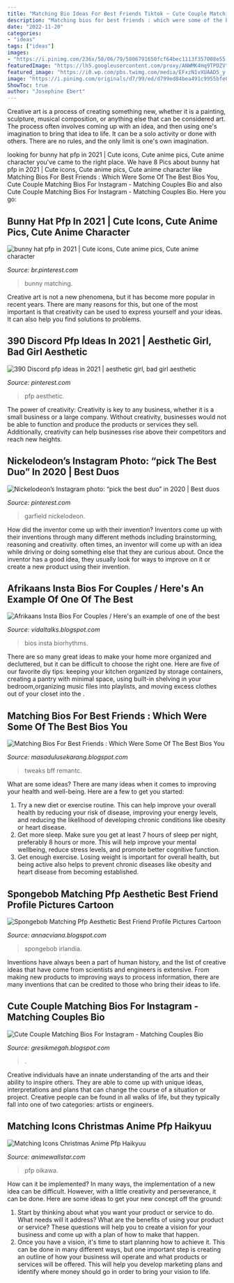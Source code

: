 ```yaml
---
title: "Matching Bio Ideas For Best Friends Tiktok ~ Cute Couple Matching Bios For Instagram"
description: "Matching bios for best friends : which were some of the best bios you"
date: "2022-11-20"
categories:
- "ideas"
tags: ["ideas"]
images:
- "https://i.pinimg.com/236x/58/06/79/5806791650fcf64bec1113f357008e55.jpg"
featuredImage: "https://lh5.googleusercontent.com/proxy/ANWMK4Hq9TPDZVtafuRYG_yNdMOa2nX-6mLon5prTa5dKhGYav7QLAwTW8NgqIbl4JzpVEjNd4n6RAKi9JagTXdfJT3BHEfamjwTRAiWRxPBJ8uuzeYUNSdJTahIazCp=w1200-h630-p-k-no-nu"
featured_image: "https://i0.wp.com/pbs.twimg.com/media/EFxzN1vXUAAD5_y.jpg"
image: "https://i.pinimg.com/originals/d7/99/ed/d799ed84bea491c9955bfe0bc4e45c6d.jpg"
ShowToc: true
author: "Josephine Ebert"
---
```



Creative art is a process of creating something new, whether it is a painting, sculpture, musical composition, or anything else that can be considered art. The process often involves coming up with an idea, and then using one's imagination to bring that idea to life. It can be a solo activity or done with others. There are no rules, and the only limit is one's own imagination.

	

		
looking for bunny hat pfp in 2021 | Cute icons, Cute anime pics, Cute anime character you've came to the right place. We have 8 Pics about bunny hat pfp in 2021 | Cute icons, Cute anime pics, Cute anime character like Matching Bios For Best Friends : Which Were Some Of The Best Bios You, Cute Couple Matching Bios For Instagram - Matching Couples Bio and also Cute Couple Matching Bios For Instagram - Matching Couples Bio. Here you go:
		
    
## Bunny Hat Pfp In 2021 | Cute Icons, Cute Anime Pics, Cute Anime Character

<img loading=lazy src="https://i.pinimg.com/originals/d7/99/ed/d799ed84bea491c9955bfe0bc4e45c6d.jpg" onerror="this.onerror=null;this.src='https://tse4.mm.bing.net/th?id=OIP.zAyqCBzj7L3bJ72_sV5JCwHaHP&amp;pid=15.1';" alt="bunny hat pfp in 2021 | Cute icons, Cute anime pics, Cute anime character">

_Source: br.pinterest.com_

>bunny matching. 

	

Creative art is not a new phenomena, but it has become more popular in recent years. There are many reasons for this, but one of the most important is that creativity can be used to express yourself and your ideas. It can also help you find solutions to problems.

    
## 390 Discord Pfp Ideas In 2021 | Aesthetic Girl, Bad Girl Aesthetic

<img loading=lazy src="https://i.pinimg.com/236x/58/06/79/5806791650fcf64bec1113f357008e55.jpg" onerror="this.onerror=null;this.src='https://tse1.mm.bing.net/th?id=OIP.DROPrW-WfizoDwOUk3YngAAAAA&amp;pid=15.1';" alt="390 Discord pfp ideas in 2021 | aesthetic girl, bad girl aesthetic">

_Source: pinterest.com_

>pfp aesthetic. 

	

The power of creativity:
Creativity is key to any business, whether it is a small business or a large company. Without creativity, businesses would not be able to function and produce the products or services they sell. Additionally, creativity can help businesses rise above their competitors and reach new heights.

    
## Nickelodeon’s Instagram Photo: “pick The Best Duo” In 2020 | Best Duos

<img loading=lazy src="https://i.pinimg.com/originals/67/12/12/6712120f59c819049d01e559c39a10cb.jpg" onerror="this.onerror=null;this.src='https://tse4.mm.bing.net/th?id=OIP.QqRrWB3NExJ1eWweatFUdgHaHa&amp;pid=15.1';" alt="Nickelodeon’s Instagram photo: “pick the best duo” in 2020 | Best duos">

_Source: pinterest.com_

>garfield nickelodeon. 

	

How did the inventor come up with their invention?
Inventors come up with their inventions through many different methods including brainstorming, reasoning and creativity. often times, an inventor will come up with an idea while driving or doing something else that they are curious about. Once the inventor has a good idea, they usually look for ways to improve on it or create a new product using their invention.

    
## Afrikaans Insta Bios For Couples / Here&#039;s An Example Of One Of The Best

<img loading=lazy src="https://lh5.googleusercontent.com/proxy/iUsarNp8JyhVx3CehoVwCu8I_ygZ1hvBrO7S83KsZ7HYCr58fWKgPWtJs-x0bOKdw6x-jjrwdw8-DeJUeKIB5mdjP0iQSuvMOPO_6igdJrDvMOJlr_P6H-Uckw=w1200-h630-p-k-no-nu" onerror="this.onerror=null;this.src='https://tse4.mm.bing.net/th?id=OIP.-LuYdI1HxQlpRM30ALbKtQHaGV&amp;pid=15.1';" alt="Afrikaans Insta Bios For Couples / Here&#039;s an example of one of the best">

_Source: vidaltalks.blogspot.com_

>bios insta biorhythms. 

	

There are so many great ideas to make your home more organized and decluttered, but it can be difficult to choose the right one. Here are five of our favorite diy tips: keeping your kitchen organized by storage containers, creating a pantry with minimal space, using built-in shelving in your bedroom,organizing music files into playlists, and moving excess clothes out of your closet into the .

    
## Matching Bios For Best Friends : Which Were Some Of The Best Bios You

<img loading=lazy src="https://i0.wp.com/pbs.twimg.com/media/EFxzN1vXUAAD5_y.jpg" onerror="this.onerror=null;this.src='https://tse1.mm.bing.net/th?id=OIP.SmjAu4qqzn9CRUoiOlUc3wHaNK&amp;pid=15.1';" alt="Matching Bios For Best Friends : Which Were Some Of The Best Bios You">

_Source: masadulusekarang.blogspot.com_

>tweaks bff remantc. 

	

What are some ideas?
There are many ideas when it comes to improving your health and well-being. Here are a few to get you started: 
1. Try a new diet or exercise routine. This can help improve your overall health by reducing your risk of disease, improving your energy levels, and reducing the likelihood of developing chronic conditions like obesity or heart disease. 
2. Get more sleep. Make sure you get at least 7 hours of sleep per night, preferably 8 hours or more. This will help improve your mental wellbeing, reduce stress levels, and promote better cognitive function. 
3. Get enough exercise. Losing weight is important for overall health, but being active also helps to prevent chronic diseases like obesity and heart disease from becoming established.

    
## Spongebob Matching Pfp Aesthetic Best Friend Profile Pictures Cartoon

<img loading=lazy src="https://i.pinimg.com/564x/61/c9/7c/61c97c7ce4766e62a6d8adb03260e28e.jpg" onerror="this.onerror=null;this.src='https://tse2.mm.bing.net/th?id=OIP.vUcg2BjGnaSrNTqSKk9aCQHaM5&amp;pid=15.1';" alt="Spongebob Matching Pfp Aesthetic Best Friend Profile Pictures Cartoon">

_Source: annacviana.blogspot.com_

>spongebob irlandia. 

	

Inventions have always been a part of human history, and the list of creative ideas that have come from scientists and engineers is extensive. From making new products to improving ways to process information, there are many inventions that can be credited to those who bring their ideas to life.

    
## Cute Couple Matching Bios For Instagram - Matching Couples Bio

<img loading=lazy src="https://lh5.googleusercontent.com/proxy/ANWMK4Hq9TPDZVtafuRYG_yNdMOa2nX-6mLon5prTa5dKhGYav7QLAwTW8NgqIbl4JzpVEjNd4n6RAKi9JagTXdfJT3BHEfamjwTRAiWRxPBJ8uuzeYUNSdJTahIazCp=w1200-h630-p-k-no-nu" onerror="this.onerror=null;this.src='https://tse3.mm.bing.net/th?id=OIP.btx9bqbShp77ChdgAWt_BgHaEU&amp;pid=15.1';" alt="Cute Couple Matching Bios For Instagram - Matching Couples Bio">

_Source: gresikmegah.blogspot.com_

>. 

	

Creative individuals have an innate understanding of the arts and their ability to inspire others. They are able to come up with unique ideas, interpretations and plans that can change the course of a situation or project. Creative people can be found in all walks of life, but they typically fall into one of two categories: artists or engineers.

    
## Matching Icons Christmas Anime Pfp Haikyuu

<img loading=lazy src="https://i.pinimg.com/564x/5d/dd/5f/5ddd5f3c3a3b557e93c7f96cb36f0383.jpg" onerror="this.onerror=null;this.src='https://tse3.mm.bing.net/th?id=OIP.vAXmYhDMSSlG_C1u4eEnLgHaHa&amp;pid=15.1';" alt="Matching Icons Christmas Anime Pfp Haikyuu">

_Source: animewallstar.com_

>pfp oikawa. 

	

How can it be implemented?
In many ways, the implementation of a new idea can be difficult. However, with a little creativity and perseverance, it can be done. Here are some ideas to get your new concept off the ground: 
1. Start by thinking about what you want your product or service to do. What needs will it address? What are the benefits of using your product or service? These questions will help you to create a vision for your business and come up with a plan of how to make that happen. 
2. Once you have a vision, it's time to start planning how to achieve it. This can be done in many different ways, but one important step is creating an outline of how your business will operate and what products or services will be offered. This will help you develop marketing plans and identify where money should go in order to bring your vision to life.

